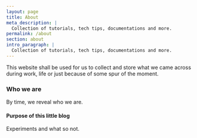 ```yaml
---
layout: page
title: About
meta_description: |
  Collection of tutorials, tech tips, documentations and more.
permalink: /about
section: about
intro_paragraph: |
  Collection of tutorials, tech tips, documentations and more.
---
```

This website shall be used for us to collect and store what we came across during work, life or just because of some spur of the moment.

### Who we are

By time, we reveal who we are.

#### Purpose of this little blog

Experiments and what so not.
